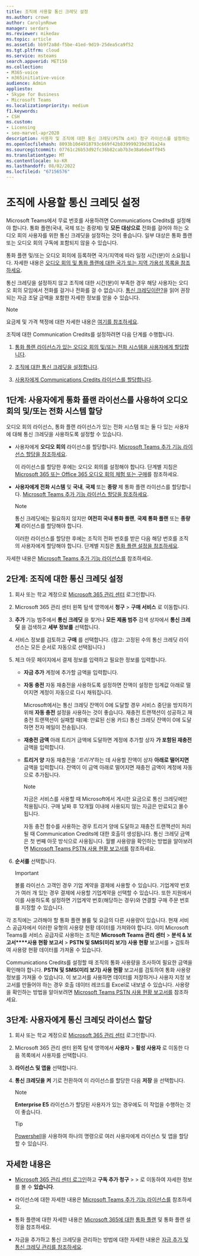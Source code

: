 ```yaml
---
title: 조직에 사용할 통신 크레딧 설정
ms.author: crowe
author: CarolynRowe
manager: serdars
ms.reviewer: mikedav
ms.topic: article
ms.assetid: bb9f2a8d-f5be-41ed-9d19-25dea5ca9f52
ms.tgt.pltfrm: cloud
ms.service: msteams
search.appverid: MET150
ms.collection:
- M365-voice
- m365initiative-voice
audience: Admin
appliesto:
- Skype for Business
- Microsoft Teams
ms.localizationpriority: medium
f1.keywords:
- CSH
ms.custom:
- Licensing
- seo-marvel-apr2020
description: 사용자 및 조직에 대한 통신 크레딧(PSTN 소비) 청구 라이선스를 설정하는 방법을 알아봅니다.
ms.openlocfilehash: 8093b10d4918793c669f42b839999239d381a24a
ms.sourcegitcommit: 07761c26b53d92fc36b82cab7b3e38a6de4ff945
ms.translationtype: MT
ms.contentlocale: ko-KR
ms.lasthandoff: 08/02/2022
ms.locfileid: "67156576"
---
```

# <a name="set-up-communications-credits-for-your-organization"></a>조직에 사용할 통신 크레딧 설정

Microsoft Teams에서 무료 번호를 사용하려면 Communications Credits를 설정해야 합니다. 통화 플랜(국내, 국제 또는 종량제) 및 **모든 대상으로** 전화를 걸어야 하는 오디오 회의 사용자를 위한 통신 크레딧을 설정하는 것이 좋습니다. 일부 대상은 통화 플랜 또는 오디오 회의 구독에 포함되지 않을 수 있습니다.

통화 플랜 및/또는 오디오 회의에 등록하면 국가/지역에 따라 일정 시간(분)이 소요됩니다. 자세한 내용은 [오디오 회의 및 통화 플랜에 대한 국가 또는 지역 가용성 목록을 참조하세요](./country-and-region-availability-for-audio-conferencing-and-calling-plans/country-and-region-availability-for-audio-conferencing-and-calling-plans.md#select-your-country-or-region-to-see-whats-available-for-your-organization).

통신 크레딧을 설정하지 않고 조직에 대한 시간(분)이 부족한 경우 해당 사용자는 오디오 회의 모임에서 전화를 걸거나 전화를 걸 수 없습니다. [통신 크레딧이란?](what-are-communications-credits.md)을 읽어 권장되는 자금 조달 금액을 포함한 자세한 정보를 얻을 수 있습니다.
  
> [!NOTE]
> 요금제 및 가격 책정에 대한 자세한 내용은 [여기를 참조하세요](https://go.microsoft.com/fwlink/p/?LinkId=799523).

조직에 대한 Communication Credits를 설정하려면 다음 단계를 수행합니다.

1. [통화 플랜 라이선스가 있는 오디오 회의 및/또는 전화 시스템을 사용자에게 할당합니다](#step-1-assign-an-audio-conferencing-andor-phone-system-with-calling-plan-license-to-your-users).

2. [조직에 대한 통신 크레딧을 설정합니다](#step-2-set-up-communications-credits-for-your-organization).

3. [사용자에게 Communications Credits 라이선스를 할당합니다](#step-3-assign-a-communications-credits-license-to-users).
  
## <a name="step-1-assign-an-audio-conferencing-andor-phone-system-with-calling-plan-license-to-your-users"></a>1단계: 사용자에게 통화 플랜 라이선스를 사용하여 오디오 회의 및/또는 전화 시스템 할당
  
오디오 회의 라이선스, 통화 플랜 라이선스가 있는 전화 시스템 또는 둘 다 있는 사용자에 대해 통신 크레딧을 사용하도록 설정할 수 있습니다.
  
- 사용자에게 **오디오 회의** 라이선스를 할당합니다. [Microsoft Teams 추가 기능 라이선스 할당을 참조하세요](./teams-add-on-licensing/microsoft-teams-add-on-licensing.md).

  이 라이선스를 할당한 후에는 오디오 회의를 설정해야 합니다. 단계별 지침은 [Microsoft 365 또는 Office 365 오디오 회의 체험 또는 구매](try-or-purchase-audio-conferencing-in-office-365-for-teams.md)를 참조하세요.

- **사용자에게 전화 시스템** 및 **국내**, **국제** 또는 **종량** 제 통화 플랜 라이선스를 할당합니다. [Microsoft Teams 추가 기능 라이선스 할당을 참조하세요](./teams-add-on-licensing/microsoft-teams-add-on-licensing.md).

  > [!NOTE]
  > 통신 크레딧에는 필요하지 않지만 **여전히 국내 통화 플랜**, **국제 통화 플랜** 또는 **종량제** 라이선스를 할당해야 합니다.
  
  이러한 라이선스를 할당한 후에는 조직의 전화 번호를 받은 다음 해당 번호를 조직의 사용자에게 할당해야 합니다. 단계별 지침은 [통화 플랜 설정을 참조하세요](set-up-calling-plans.md).

자세한 내용은 [Microsoft Teams 추가 기능 라이선스를](./teams-add-on-licensing/microsoft-teams-add-on-licensing.md) 참조하세요.
  
## <a name="step-2-set-up-communications-credits-for-your-organization"></a>2단계: 조직에 대한 통신 크레딧 설정

1. 회사 또는 학교 계정으로 [Microsoft 365 관리 센터](https://portal.office.com/Adminportal) 로그인합니다.

2. Microsoft 365 관리 센터 왼쪽 탐색 영역에서 **청구** > **구매 서비스** 로 이동합니다.

3. **추가** 기능 범주에서 **통신 크레딧** 을 찾거나 **모든 제품 범주** 검색 상자에서 **통신 크레딧** 을 검색하고 **세부 정보를** 선택합니다.

4. 서비스 정보를 검토하고 **구매** 를 선택합니다. (참고: 고정된 수의 통신 크레딧 라이선스는 모든 순서로 자동으로 선택됩니다.)

5. 체크 아웃 페이지에서 결제 정보를 입력하고 필요한 정보를 입력합니다.

   - **자금 추가** 계정에 추가할 금액을 입력합니다.

   - **자동 충전** 자동 재충전을 사용하도록 설정하면 잔액이 설정한 임계값 아래로 떨어지면 계정이 자동으로 다시 채워집니다.

     Microsoft에서는 통신 크레딧 잔액이 0에 도달할 경우 서비스 중단을 방지하기 위해 **자동 충전** 설정을 사용하는 것이 좋습니다. 재충전 트랜잭션이 성공하고 재충전 트랜잭션이 실패할 때(예: 만료된 신용 카드) 통신 크레딧 잔액이 0에 도달하면 전자 메일이 전송됩니다.

   - **재충전 금액** 아래 트리거 금액에 도달하면 계정에 추가할 상자 **가 포함된 재충전** 금액을 입력합니다.

   - **트리거 양** 자동 재충전을 *'트리거*'하는 데 사용할 잔액이 상자 **아래로 떨어지면** 금액을 입력합니다. 잔액이 이 금액 아래로 떨어지면 재충전 금액이 계정에 자동으로 추가됩니다.

      > [!NOTE]
     > 자금은 서비스를 사용할 때 Microsoft에서 게시한 요금으로 통신 크레딧에만 적용됩니다. 구매 날짜 후 12개월 이내에 사용되지 않는 자금은 만료되고 몰수됩니다.
     >
     > 자동 충전 함수를 사용하는 경우 트리거 양에 도달하고 재충전 트랜잭션이 처리될 때 Communication Credits에 대한 호출이 생성됩니다. 통신 크레딧 금액은 첫 번째 아웃 방식으로 사용됩니다. 월별 사용량을 확인하는 방법을 알아보려면 [Microsoft Teams PSTN 사용 현황 보고서를](/microsoftteams/teams-analytics-and-reports/pstn-usage-report) 참조하세요.

6. **순서를** 선택합니다.

    >[!IMPORTANT]
    >볼륨 라이선스 고객인 경우 기업 계약을 결제에 사용할 수 있습니다. 기업계약 번호가 여러 개 있는 경우 결제에 사용할 기업계약을 선택할 수 있습니다. 또한 지원에서 이를 사용하도록 설정하면 기업계약 번호(해당하는 경우)와 연결할 구매 주문 번호를 지정할 수 있습니다.

각 조직에는 고려해야 할 통화 플랜 볼륨 및 요금의 다른 사용량이 있습니다. 현재 서비스 공급자에서 이러한 유형의 사용량 현황 데이터를 가져와야 합니다. 이미 Microsoft Teams를 서비스 공급자로 사용하는 조직은 **Microsoft Teams 관리 센터** > **분석 & 보고서****사용 현황 보고서** > **PSTN 및 SMS(미리 보기) 사용 현황** 보고서를  >  검토하여 사용량 현황 데이터를 가져올 수 있습니다.
  
Communications Credits를 설정할 때 조직의 통화 사용량을 조사하여 필요한 금액을 확인해야 합니다. **PSTN 및 SMS(미리 보기) 사용 현황** 보고서를 검토하여 통화 사용량 정보를 가져올 수 있습니다. 이 보고서를 사용하면 데이터를 저장하거나 사용자 지정 보고서를 만들어야 하는 경우 호출 데이터 레코드를 Excel로 내보낼 수 있습니다. 사용량을 확인하는 방법을 알아보려면 [Microsoft Teams PSTN 사용 현황 보고서를](/microsoftteams/teams-analytics-and-reports/pstn-usage-report) 참조하세요.
  
## <a name="step-3-assign-a-communications-credits-license-to-users"></a>3단계: 사용자에게 통신 크레딧 라이선스 할당

1. 회사 또는 학교 계정으로 [Microsoft 365 관리 센터](https://portal.office.com/Adminportal) 로그인합니다.

2. Microsoft 365 관리 센터 왼쪽 탐색 영역에서 **사용자** > **활성 사용자** 로 이동한 다음 목록에서 사용자를 선택합니다.

3. **라이선스 및 앱을** 선택합니다.

4. **통신 크레딧을** **켜** 기로 전환하여 이 라이선스를 할당한 다음 **저장** 을 선택합니다.

    > [!NOTE]
    > **Enterprise E5** 라이선스가 할당된 사용자가 있는 경우에도 이 작업을 수행하는 것이 좋습니다.

    > [!TIP]
    > [Powershell](/powershell/module/skype/?view=skype-ps&preserve-view=true)을 사용하여 하나의 명령으로 여러 사용자에게 라이선스 및 앱을 할당할 수 있습니다.
  
## <a name="for-more-information"></a>자세한 내용은

- [Microsoft 365 관리 센터 로그인](https://portal.office.com/adminportal/home?add=sub&amp;adminportal=1#/catalog)하고 **구독 추가 청구** >  > 로 이동하여 자세한 정보를 볼 수 **있습니다**.
  
- 라이선스에 대한 자세한 내용은 [Microsoft Teams 추가 기능 라이선스를](./teams-add-on-licensing/microsoft-teams-add-on-licensing.md) 참조하세요.

- 통화 플랜에 대한 자세한 내용은 [Microsoft 365에 대한](calling-plans-for-office-365.md) [통화 플랜](set-up-calling-plans.md) 및 통화 플랜 설정을 참조하세요.

- 자금을 추가하고 통신 크레딧을 관리하는 방법에 대한 자세한 내용은 [자금 추가 및 통신 크레딧 관리를 참조하세요](add-funds-and-manage-communications-credits.md).
